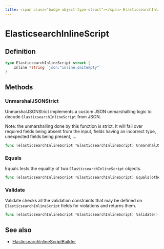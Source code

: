 ```yaml
---
title: <span class="badge object-type-struct"></span> ElasticsearchInlineScript
---
```

# <span class="badge object-type-struct"></span> ElasticsearchInlineScript

## Definition

```go
type ElasticsearchInlineScript struct {
    Inline *string `json:"inline,omitempty"`
}
```
## Methods

### <span class="badge object-method"></span> UnmarshalJSONStrict

UnmarshalJSONStrict implements a custom JSON unmarshalling logic to decode `ElasticsearchInlineScript` from JSON.

Note: the unmarshalling done by this function is strict. It will fail over required fields being absent from the input, fields having an incorrect type, unexpected fields being present, …

```go
func (elasticsearchInlineScript *ElasticsearchInlineScript) UnmarshalJSONStrict(raw []byte) error
```

### <span class="badge object-method"></span> Equals

Equals tests the equality of two `ElasticsearchInlineScript` objects.

```go
func (elasticsearchInlineScript *ElasticsearchInlineScript) Equals(other ElasticsearchInlineScript) bool
```

### <span class="badge object-method"></span> Validate

Validate checks all the validation constraints that may be defined on `ElasticsearchInlineScript` fields for violations and returns them.

```go
func (elasticsearchInlineScript *ElasticsearchInlineScript) Validate() error
```

## See also

 * <span class="badge builder"></span> [ElasticsearchInlineScriptBuilder](./builder-ElasticsearchInlineScriptBuilder.md)
